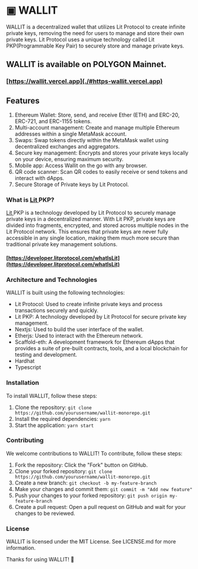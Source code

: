 # ▣ WALLIT

WALLIT is a decentralized wallet that utilizes Lit Protocol to create infinite private keys, removing the need for users to manage and store their own private keys. Lit Protocol uses a unique technology called Lit PKP(Programmable Key Pair) to securely store and manage private keys.

## WALLIT is available on POLYGON Mainnet.

### [https://wallit.vercel.app](./#https-wallit.vercel.app)



## Features

1. Ethereum Wallet: Store, send, and receive Ether (ETH) and ERC-20, ERC-721, and ERC-1155 tokens.
2. Multi-account management: Create and manage multiple Ethereum addresses within a single MetaMask account.
3. Swaps: Swap tokens directly within the MetaMask wallet using decentralized exchanges and aggregators.
4. Secure key management: Encrypts and stores your private keys locally on your device, ensuring maximum security.
5. Mobile app: Access Wallit on the go with any browser.
6. QR code scanner: Scan QR codes to easily receive or send tokens and interact with dApps.
7. Secure Storage of Private keys by Lit Protocol.

###

### What is [Lit ](https://litprotocol.com/)PKP?

[Lit ](https://litprotocol.com/)PKP is a technology developed by Lit Protocol to securely manage private keys in a decentralized manner. With Lit PKP, private keys are divided into fragments, encrypted, and stored across multiple nodes in the Lit Protocol network. This ensures that private keys are never fully accessible in any single location, making them much more secure than traditional private key management solutions.

#### [https://developer.litprotocol.com/whatIsLit](https://developer.litprotocol.com/whatIsLit)

### Architecture and Technologies

WALLIT is built using the following technologies:

* Lit Protocol: Used to create infinite private keys and process transactions securely and quickly.
* Lit PKP: A technology developed by Lit Protocol for secure private key management.
* Nextjs: Used to build the user interface of the wallet.
* Etherjs: Used to interact with the Ethereum network.
* Scaffold-eth: A development framework for Ethereum dApps that provides a suite of pre-built contracts, tools, and a local blockchain for testing and development.
* Hardhat
* Typescript

### Installation

To install WALLIT, follow these steps:

1. Clone the repository: `git clone https://github.com/yourusername/wallit-monorepo.git`
2. Install the required dependencies: `yarn`
3. Start the application: `yarn start`

### Contributing

We welcome contributions to WALLIT! To contribute, follow these steps:

1. Fork the repository: Click the "Fork" button on GitHub.
2. Clone your forked repository: `git clone https://github.com/yourusername/wallit-monorepo.git`
3. Create a new branch: `git checkout -b my-feature-branch`
4. Make your changes and commit them: `git commit -m "Add new feature"`
5. Push your changes to your forked repository: `git push origin my-feature-branch`
6. Create a pull request: Open a pull request on GitHub and wait for your changes to be reviewed.

### License

WALLIT is licensed under the MIT License. See LICENSE.md for more information.



Thanks for using WALLIT! 🚀
